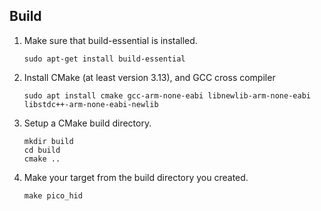 ## Build

1. Make sure that build-essential is installed.

   ```
   sudo apt-get install build-essential
   ```

1. Install CMake (at least version 3.13), and GCC cross compiler

   ```
   sudo apt install cmake gcc-arm-none-eabi libnewlib-arm-none-eabi libstdc++-arm-none-eabi-newlib
   ```

1. Setup a CMake build directory.

   ```
   mkdir build
   cd build
   cmake ..
   ```

1. Make your target from the build directory you created.

   ```
   make pico_hid
   ```
